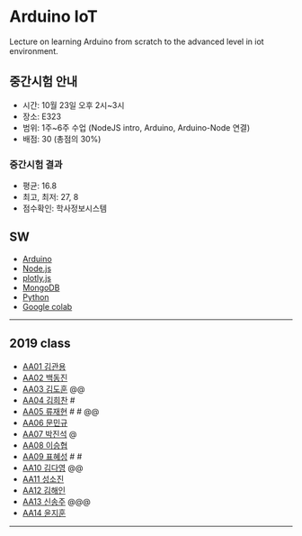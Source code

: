 # Arduino IoT
Lecture on learning Arduino from scratch to the advanced level in iot environment.

## 중간시험 안내
- 시간: 10월 23일 오후 2시~3시
- 장소: E323
- 범위: 1주~6주 수업 (NodeJS intro, Arduino, Arduino-Node 연결)
- 배점: 30 (총점의 30%)

### 중간시험 결과
- 평균: 16.8
- 최고, 최저: 27, 8
- 점수확인: 학사정보시스템

## SW
- [Arduino](https://www.arduino.cc/)
- [Node.js](https://nodejs.org/ko/)
- [plotly.js](https://plot.ly/)
- [MongoDB](https://www.mongodb.com/download-center#community)
- [Python](https://www.anaconda.com)
- [Google colab](https://colab.research.google.com/)
---
## 2019 class
- [AA01 김관용](https://github.com/kgy4738/aa01)
- [AA02 백동진](https://github.com/Dongjin100/aa02)
- [AA03 김도훈](https://github.com/Domo9610/aa03) @@
- [AA04 김희찬](https://github.com/akasia1/aa04) #
- [AA05 류재현](https://github.com/Inje-AA05/aa05) # # @@
- [AA06 문민규](https://github.com/moonmingyu/aa06)
- [AA07 박진석](https://github.com/rlfwo93/aa07) @
- [AA08 이승협](https://github.com/mina0502/aa08)
- [AA09 표혜성](https://github.com/prpp0000/aa09) # # 
- [AA10 김다영](https://github.com/popo8579/aa10) @@
- [AA11 성소진](https://github.com/tjdthwls17/aa11)
- [AA12 김해인](https://github.com/srv9812/aa12)
- [AA13 신송주](https://github.com/arong97/aa13) @@@
- [AA14 윤지훈](https://github.com/qzaq5985/aa14)
---



